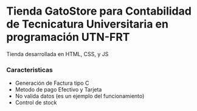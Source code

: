 # Tienda GatoStore para Contabilidad de Tecnicatura Universitaria en programación UTN-FRT

Tienda desarrollada en HTML, CSS, y JS

### Caracteristicas
- Generación de Factura tipo C
- Metodo de pago Efectivo y Tarjeta
- No valida datos (es un ejemplo del funcionamiento)
- Control de stock
